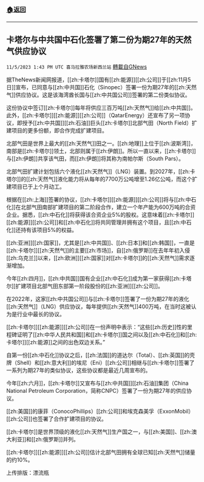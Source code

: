 ###  [:house:返回](README.md)
---


## 卡塔尔与中共国中石化签署了第二份为期27年的天然气供应协议
`11/5/2023 1:43 PM UTC 喜马拉雅农场新西兰站` [轉載自GNews](https://gnews.org/articles/1924922)

据TheNews新闻网报道，[[zh:卡塔尔]]国有[[zh:能源]][[zh:公司]]于[[zh:11月5日]]宣布，已同意与[[zh:中共国]]石化（Sinopec）签署一份为期27年的[[zh:天然气]]供应协议。这是该海湾酋长国与[[zh:中共国公司]]签署的第二份类似协议。

这份协议中签订[[zh:卡塔尔]]每年将供应三百万吨[[zh:天然气]]给[[zh:中共国]]。此外，[[zh:卡塔尔]][[zh:能源]][[zh:公司]]（QatarEnergy）还宣布了另一项协议，即授予[[zh:中共国]][[zh:石油]]巨头[[zh:卡塔尔]]北部气田（North Field）扩建项目的更多份额，即合作完成扩建项目。

北部气田是世界上最大的[[zh:天然气]]田之一。[[zh:地理]]上位于[[zh:波斯湾]]，南部是[[zh:卡塔尔]]领土，北部则属于[[zh:伊朗]]。所以一直以来，[[zh:卡塔尔]]与[[zh:伊朗]]共享该气田，而[[zh:伊朗]]将其称为南帕尔斯（South Pars）。

北部气田扩建计划包括六个液化[[zh:天然气]]（LNG）装置。到2027年，[[zh:卡塔尔]]的[[zh:天然气]]液化能力将从每年的7700万公吨增至1.26亿公吨，而这个扩建项目已于上个月动工。

根据在[[zh:上海]]签署的协议，[[zh:卡塔尔]][[zh:能源]][[zh:公司]]将与[[zh:中石化]]在北部气田南部扩建项目的第二阶段合作，建立一个年产能为600万吨的合资企业。据悉，[[zh:中石化]]将获得该合资企业5%的股权。这意味着[[zh:卡塔尔]][[zh:能源]][[zh:公司]]和[[zh:中石化]]将共同管理并拥有这个项目，且[[zh:中石化]]还持有该项目5%的权益。

[[zh:亚洲]][[zh:国家]]，尤其是[[zh:中共国]]、[[zh:日本]]和[[zh:韩国]]，一直是[[zh:卡塔尔]][[zh:天然气]]的主要[[zh:市场]]，自[[zh:俄罗斯]]在去年年初入侵[[zh:乌克兰]]以来，[[zh:欧洲]][[zh:国家]]对[[zh:卡塔尔]]的[[zh:天然气]]需求逐渐增加。

今年[[zh:四月]]，[[zh:中共国]]国有企业[[zh:中石化]]成为第一家获得[[zh:卡塔尔]]扩建项目北部气田东部第一阶段股份的[[zh:亚洲]][[zh:公司]]。

在2022年，这家[[zh:中共国公司]]与[[zh:卡塔尔]]签署了一份为期27年的液化[[zh:天然气]]（LNG）供应协议，每年提供[[zh:天然气]]400万吨，在当时这被认为是行业中最长的协议。

[[zh:卡塔尔]][[zh:能源]][[zh:公司]]在一份声明中表示：“这些[[zh:历史]]性的里程碑证明了[[zh:中华人民共和国]]和[[zh:卡塔尔]]国之间以及[[zh:中石化]]和[[zh:卡塔尔]][[zh:能源]]之间的出色双边关系。”

自第一份[[zh:中石化]]协议之后，[[zh:法国]]的道达尔（Total）、[[zh:英国]]的壳牌（Shell）和[[zh:意大利]]的埃尼（Eni）[[zh:公司]]相继与[[zh:卡塔尔]]签署了一系列为期27年的类似协议，这些协议都是最近几周宣布的。

今年[[zh:六月]]，[[zh:卡塔尔]]又宣布与[[zh:中共国]][[zh:石油]]集团（China National Petroleum Corporation，简称CNPC）签署了一份为期27年的供应协议。

[[zh:美国]]的康菲（ConocoPhillips）[[zh:公司]]和埃克森美孚（ExxonMobil）[[zh:公司]]也签署了合作扩建项目的协议。

[[zh:卡塔尔]]是世界顶级的液化[[zh:天然气]]生产国之一，与[[zh:美国]]、[[zh:澳大利亚]]和[[zh:俄罗斯]]并列。

[[zh:卡塔尔]][[zh:能源]][[zh:公司]]估计北部气田拥有全球已知[[zh:天然气]]储量的约10%。

上传排版：漂流瓶
